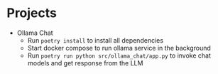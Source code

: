 # Projects

- Ollama Chat
  - Run `poetry install` to install all dependencies
  - Start docker compose to run ollama service in the background
  - Run `poetry run python src/ollama_chat/app.py` to invoke chat models and get response from the LLM
